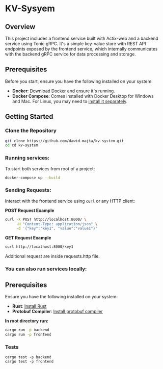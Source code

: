 # KV-Sysyem

## Overview

This project includes a frontend service built with Actix-web and a backend service using Tonic gRPC. It's a simple key-value store with REST API endpoints exposed by the frontend service, which internally communicates with the backend gRPC service for data processing and storage.

## Prerequisites

Before you start, ensure you have the following installed on your system:

- **Docker**: [Download Docker](https://www.docker.com/get-started) and ensure it's running.
- **Docker Compose**: Comes installed with Docker Desktop for Windows and Mac. For Linux, you may need to [install it separately](https://docs.docker.com/compose/install/).

## Getting Started

### Clone the Repository

```bash
git clone https://github.com/dawid-majka/kv-system.git
cd cd kv-system
```

### Running services:

To start both services from root of a project:

```bash
docker-compose up --build
```

### Sending Requests:

Interact with the frontend service using `curl` or any HTTP client:

**POST Request Example**

```bash
curl -X POST http://localhost:8000/ \
     -H "Content-Type: application/json" \
     -d '{"key":"key1", "value":"value1"}'
```

**GET Request Example**

```bash
curl http://localhost:8000/key1
```

Additional request are inside requests.http file.

### You can also run services locally:

## Prerequisites

Ensure you have the following installed on your system:

- **Rust**: [Install Rust](https://www.rust-lang.org/tools/install)
- **Protobuf Compiler**: [Install protobuf compiler](https://grpc.io/docs/protoc-installation/)

**In root directory run:**

```bash
cargo run -p backend
cargo run -p frontend
```

### Tests

```
cargo test -p backend
cargo test -p frontend
```
